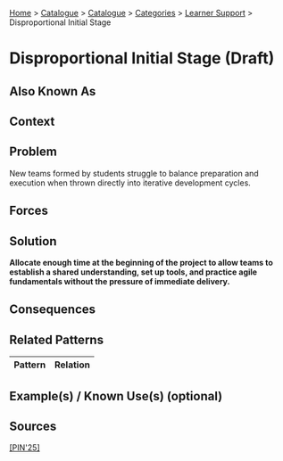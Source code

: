 [Home](../README.md) > [Catalogue](../Patterns_catalogue.md) > [Catalogue](../Patterns_catalogue.md) > [Categories](categories/categories.md) > [Learner Support](categories/Learner_Support.md) > Disproportional Initial Stage

# Disproportional Initial Stage (Draft)

## Also Known As

## Context

## Problem

New teams formed by students struggle to balance preparation and execution when thrown directly into iterative development cycles.

## Forces

## Solution

**Allocate enough time at the beginning of the project to allow teams to establish a shared understanding, set up tools, and practice agile fundamentals without the pressure of immediate delivery.**

## Consequences

## Related Patterns

|Pattern  | Relation |
|--|--|
 
## Example(s) / Known Use(s) (optional) 

## Sources

[[PIN'25]](../References.md)
